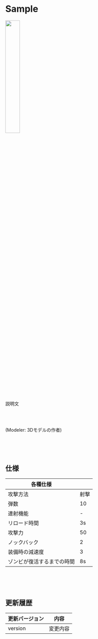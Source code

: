 # Sample
<img width="30%" src="">

説明文


<br><br>

(Modeler: 3Dモデルの作者)

<br><br><br>

## 仕様

|  各種仕様  |    |
| ---- | ---- |
|  攻撃方法  |  射撃  |
|  弾数  |  10  |
|  連射機能  |  -  |
|  リロード時間  |  3s  |
|  攻撃力  |  50  |
|  ノックバック  |  2  |
|  装備時の減速度  |  3  |
|  ゾンビが復活するまでの時間  |  8s  |

<br><br><br>

## 更新履歴

| 更新バージョン  |  内容  |
| ---- | ---- |
|  version  |  変更内容  |
